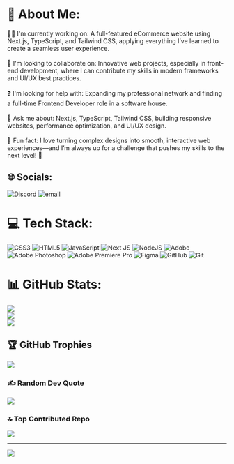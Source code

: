 # 💫 About Me:
👨‍💻 I'm currently working on: A full-featured eCommerce website using Next.js, TypeScript, and Tailwind CSS, applying everything I’ve learned to create a seamless user experience.<br><br>🤝 I'm looking to collaborate on: Innovative web projects, especially in front-end development, where I can contribute my skills in modern frameworks and UI/UX best practices.<br><br>❓ I'm looking for help with: Expanding my professional network and finding a full-time Frontend Developer role in a software house.<br><br>💬 Ask me about: Next.js, TypeScript, Tailwind CSS, building responsive websites, performance optimization, and UI/UX design.<br><br>🎉 Fun fact: I love turning complex designs into smooth, interactive web experiences—and I’m always up for a challenge that pushes my skills to the next level! 🚀


## 🌐 Socials:
[![Discord](https://img.shields.io/badge/Discord-%237289DA.svg?logo=discord&logoColor=white)](https://discord.gg/https://discordapp.com/users/1117089141251911712) [![email](https://img.shields.io/badge/Email-D14836?logo=gmail&logoColor=white)](mailto:malikabdullahq976@gmail.com) 

# 💻 Tech Stack:
![CSS3](https://img.shields.io/badge/css3-%231572B6.svg?style=for-the-badge&logo=css3&logoColor=white) ![HTML5](https://img.shields.io/badge/html5-%23E34F26.svg?style=for-the-badge&logo=html5&logoColor=white) ![JavaScript](https://img.shields.io/badge/javascript-%23323330.svg?style=for-the-badge&logo=javascript&logoColor=%23F7DF1E) ![Next JS](https://img.shields.io/badge/Next-black?style=for-the-badge&logo=next.js&logoColor=white) ![NodeJS](https://img.shields.io/badge/node.js-6DA55F?style=for-the-badge&logo=node.js&logoColor=white) ![Adobe](https://img.shields.io/badge/adobe-%23FF0000.svg?style=for-the-badge&logo=adobe&logoColor=white) ![Adobe Photoshop](https://img.shields.io/badge/adobe%20photoshop-%2331A8FF.svg?style=for-the-badge&logo=adobe%20photoshop&logoColor=white) ![Adobe Premiere Pro](https://img.shields.io/badge/Adobe%20Premiere%20Pro-9999FF.svg?style=for-the-badge&logo=Adobe%20Premiere%20Pro&logoColor=white) ![Figma](https://img.shields.io/badge/figma-%23F24E1E.svg?style=for-the-badge&logo=figma&logoColor=white) ![GitHub](https://img.shields.io/badge/github-%23121011.svg?style=for-the-badge&logo=github&logoColor=white) ![Git](https://img.shields.io/badge/git-%23F05033.svg?style=for-the-badge&logo=git&logoColor=white)
# 📊 GitHub Stats:
![](https://github-readme-stats.vercel.app/api?username=AbdullahNisar123&theme=tokyonight&hide_border=false&include_all_commits=true&count_private=false)<br/>
![](https://github-readme-streak-stats.herokuapp.com/?user=AbdullahNisar123&theme=tokyonight&hide_border=false)<br/>
![](https://github-readme-stats.vercel.app/api/top-langs/?username=AbdullahNisar123&theme=tokyonight&hide_border=false&include_all_commits=true&count_private=false&layout=compact)

## 🏆 GitHub Trophies
![](https://github-profile-trophy.vercel.app/?username=AbdullahNisar123&theme=radical&no-frame=false&no-bg=true&margin-w=4)

### ✍️ Random Dev Quote
![](https://quotes-github-readme.vercel.app/api?type=horizontal&theme=radical)

### 🔝 Top Contributed Repo
![](https://github-contributor-stats.vercel.app/api?username=AbdullahNisar123&limit=5&theme=radical&combine_all_yearly_contributions=true)

---
[![](https://visitcount.itsvg.in/api?id=AbdullahNisar123&icon=0&color=0)](https://visitcount.itsvg.in)

<!-- Proudly created with GPRM ( https://gprm.itsvg.in ) -->
